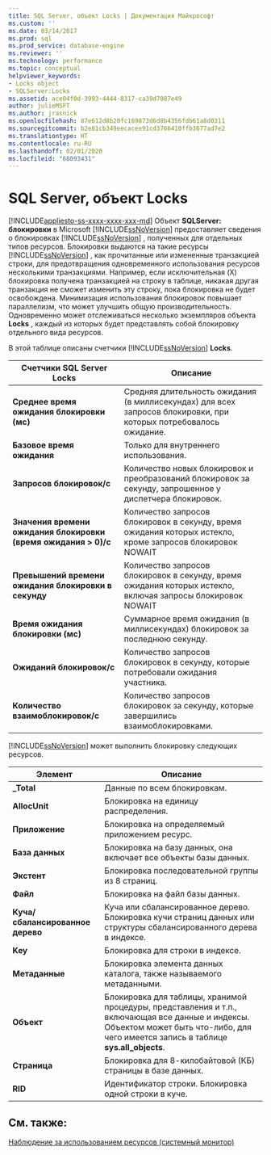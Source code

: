 ```yaml
---
title: SQL Server, объект Locks | Документация Майкрософт
ms.custom: ''
ms.date: 03/14/2017
ms.prod: sql
ms.prod_service: database-engine
ms.reviewer: ''
ms.technology: performance
ms.topic: conceptual
helpviewer_keywords:
- Locks object
- SQLServer:Locks
ms.assetid: ace04f0d-3993-4444-8317-ca39d7087e49
author: julieMSFT
ms.author: jrasnick
ms.openlocfilehash: 87e612d8b20fc169873d6d8b4356fdb61a8d0311
ms.sourcegitcommit: b2e81cb349eecacee91cd3766410ffb3677ad7e2
ms.translationtype: HT
ms.contentlocale: ru-RU
ms.lasthandoff: 02/01/2020
ms.locfileid: "68093431"
---
```

# <a name="sql-server-locks-object"></a>SQL Server, объект Locks
[!INCLUDE[appliesto-ss-xxxx-xxxx-xxx-md](../../includes/appliesto-ss-xxxx-xxxx-xxx-md.md)]
  Объект **SQLServer: блокировки** в Microsoft [!INCLUDE[ssNoVersion](../../includes/ssnoversion-md.md)] предоставляет сведения о блокировках [!INCLUDE[ssNoVersion](../../includes/ssnoversion-md.md)] , полученных для отдельных типов ресурсов. Блокировки выдаются на такие ресурсы [!INCLUDE[ssNoVersion](../../includes/ssnoversion-md.md)] , как прочитанные или измененные транзакцией строки, для предотвращения одновременного использования ресурсов несколькими транзакциями. Например, если исключительная (X) блокировка получена транзакцией на строку в таблице, никакая другая транзакция не сможет изменить эту строку, пока блокировка не будет освобождена. Минимизация использования блокировок повышает параллелизм, что может улучшить общую производительность. Одновременно может отслеживаться несколько экземпляров объекта **Locks** , каждый из которых будет представлять собой блокировку отдельного вида ресурсов.  
  
 В этой таблице описаны счетчики [!INCLUDE[ssNoVersion](../../includes/ssnoversion-md.md)] **Locks**.  
  
|Счетчики SQL Server Locks|Описание|  
|-------------------------------|-----------------|  
|**Среднее время ожидания блокировки (мс)**|Средняя длительность ожидания (в миллисекундах) для всех запросов блокировки, при которых потребовалось ожидание.|  
|**Базовое время ожидания**|Только для внутреннего использования.|
|**Запросов блокировок/с**|Количество новых блокировок и преобразований блокировок за секунду, запрошенное у диспетчера блокировок.|  
|**Значения времени ожидания блокировки (время ожидания > 0)/с**|Количество запросов блокировок в секунду, время ожидания которых истекло, кроме запросов блокировок NOWAIT|  
|**Превышений времени ожидания блокировки в секунду**|Количество запросов блокировок в секунду, время ожидания которых истекло, включая запросы блокировок NOWAIT|  
|**Время ожидания блокировки (мс)**|Суммарное время ожидания (в миллисекундах) блокировок за последнюю секунду.|  
|**Ожиданий блокировок/с**|Количество запросов блокировок в секунду, которые потребовали ожидания участника.|  
|**Количество взаимоблокировок/с**|Количество запросов блокировок за секунду, которые завершились взаимоблокировками.|  
  
 [!INCLUDE[ssNoVersion](../../includes/ssnoversion-md.md)] может выполнить блокировку следующих ресурсов.  
  
|Элемент|Описание|  
|----------|-----------------|  
|**_Total**|Данные по всем блокировкам.|  
|**AllocUnit**|Блокировка на единицу распределения.|  
|**Приложение**|Блокировка на определяемый приложением ресурс.|  
|**База данных**|Блокировка на базу данных, она включает все объекты базы данных.|  
|**Экстент**|Блокировка последовательной группы из 8 страниц.|  
|**Файл**|Блокировка на файл базы данных.|  
|**Куча/сбалансированное дерево**|Куча или сбалансированное дерево. Блокировка кучи страниц данных или структуры сбалансированного дерева в индексе.|  
|**Key**|Блокировка для строки в индексе.|  
|**Метаданные**|Блокировка элемента данных каталога, также называемого метаданными.|  
|**Объект**|Блокировка для таблицы, хранимой процедуры, представления и т.п., включающая все данные и индексы. Объектом может быть что-либо, для чего имеется запись в таблице **sys.all_objects**.|  
|**Страница**|Блокировка для 8-килобайтовой (КБ) страницы в базе данных.|  
|**RID**|Идентификатор строки. Блокировка одной строки в куче.|  
  
## <a name="see-also"></a>См. также:  
 [Наблюдение за использованием ресурсов (системный монитор)](../../relational-databases/performance-monitor/monitor-resource-usage-system-monitor.md)  
  
  
